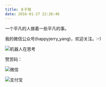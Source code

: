 ```yaml
---
title: 关于我
date: 2016-01-27 22:26:46
---
```



一个平凡的人做着一些平凡的事。

我的微信公众号(happyjerry_yang)，欢迎关注。:-)

![机器人在思考](http://jerry-yang.qiniudn.com/2018-09-28Fjgfv1CpJeIOEodopBgQkVgOin8t)


赞赏码：

![微信](http://jerry-yang.qiniudn.com/2018-07-14Fu2yWK9jocBf_DAc787rR1-MJmI6)

![支付宝](http://jerry-yang.qiniudn.com/2018-07-14Fjhj-kcvF2x2VtF4YB4TzH4BbbNN)